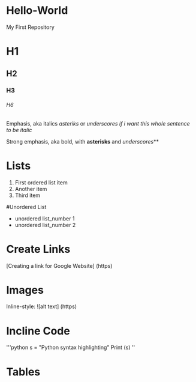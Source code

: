 # Hello-World
My First Repository
# H1
## H2
### H3
###### H6

Emphasis, aka italics *asteriks* or _underscores_
*if i want this whole sentence to be italic*

Strong emphasis, aka bold, with **asterisks** and *underscores***

# Lists
1. First ordered list item
2. Another item
3. Third item

#Unordered List

* unordered list_number 1
* unordered list_number 2

# Create Links
[Creating a link for Google Website] (https)

# Images
Inline-style:
![alt text] (https)

# Incline Code
'''python
s = "Python syntax highlighting"
Print (s)
''

# Tables







   

